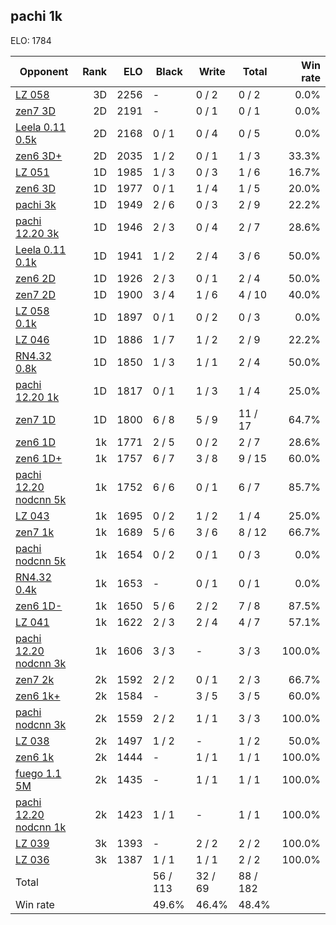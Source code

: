 ## pachi 1k ##

ELO: 1784

Opponent | Rank | ELO | Black | Write | Total | Win rate
---------|-----:|----:|-------|-------|-------|-------:
[LZ 058](LZ%20058.md) | 3D | 2256 | - | 0 / 2 | 0 / 2 | 0.0%
[zen7 3D](zen7%203D.md) | 2D | 2191 | - | 0 / 1 | 0 / 1 | 0.0%
[Leela 0.11 0.5k](Leela%200.11%200.5k.md) | 2D | 2168 | 0 / 1 | 0 / 4 | 0 / 5 | 0.0%
[zen6 3D+](zen6%203D+.md) | 2D | 2035 | 1 / 2 | 0 / 1 | 1 / 3 | 33.3%
[LZ 051](LZ%20051.md) | 1D | 1985 | 1 / 3 | 0 / 3 | 1 / 6 | 16.7%
[zen6 3D](zen6%203D.md) | 1D | 1977 | 0 / 1 | 1 / 4 | 1 / 5 | 20.0%
[pachi 3k](pachi%203k.md) | 1D | 1949 | 2 / 6 | 0 / 3 | 2 / 9 | 22.2%
[pachi 12.20 3k](pachi%2012.20%203k.md) | 1D | 1946 | 2 / 3 | 0 / 4 | 2 / 7 | 28.6%
[Leela 0.11 0.1k](Leela%200.11%200.1k.md) | 1D | 1941 | 1 / 2 | 2 / 4 | 3 / 6 | 50.0%
[zen6 2D](zen6%202D.md) | 1D | 1926 | 2 / 3 | 0 / 1 | 2 / 4 | 50.0%
[zen7 2D](zen7%202D.md) | 1D | 1900 | 3 / 4 | 1 / 6 | 4 / 10 | 40.0%
[LZ 058 0.1k](LZ%20058%200.1k.md) | 1D | 1897 | 0 / 1 | 0 / 2 | 0 / 3 | 0.0%
[LZ 046](LZ%20046.md) | 1D | 1886 | 1 / 7 | 1 / 2 | 2 / 9 | 22.2%
[RN4.32 0.8k](RN4.32%200.8k.md) | 1D | 1850 | 1 / 3 | 1 / 1 | 2 / 4 | 50.0%
[pachi 12.20 1k](pachi%2012.20%201k.md) | 1D | 1817 | 0 / 1 | 1 / 3 | 1 / 4 | 25.0%
[zen7 1D](zen7%201D.md) | 1D | 1800 | 6 / 8 | 5 / 9 | 11 / 17 | 64.7%
[zen6 1D](zen6%201D.md) | 1k | 1771 | 2 / 5 | 0 / 2 | 2 / 7 | 28.6%
[zen6 1D+](zen6%201D+.md) | 1k | 1757 | 6 / 7 | 3 / 8 | 9 / 15 | 60.0%
[pachi 12.20 nodcnn 5k](pachi%2012.20%20nodcnn%205k.md) | 1k | 1752 | 6 / 6 | 0 / 1 | 6 / 7 | 85.7%
[LZ 043](LZ%20043.md) | 1k | 1695 | 0 / 2 | 1 / 2 | 1 / 4 | 25.0%
[zen7 1k](zen7%201k.md) | 1k | 1689 | 5 / 6 | 3 / 6 | 8 / 12 | 66.7%
[pachi nodcnn 5k](pachi%20nodcnn%205k.md) | 1k | 1654 | 0 / 2 | 0 / 1 | 0 / 3 | 0.0%
[RN4.32 0.4k](RN4.32%200.4k.md) | 1k | 1653 | - | 0 / 1 | 0 / 1 | 0.0%
[zen6 1D-](zen6%201D-.md) | 1k | 1650 | 5 / 6 | 2 / 2 | 7 / 8 | 87.5%
[LZ 041](LZ%20041.md) | 1k | 1622 | 2 / 3 | 2 / 4 | 4 / 7 | 57.1%
[pachi 12.20 nodcnn 3k](pachi%2012.20%20nodcnn%203k.md) | 1k | 1606 | 3 / 3 | - | 3 / 3 | 100.0%
[zen7 2k](zen7%202k.md) | 2k | 1592 | 2 / 2 | 0 / 1 | 2 / 3 | 66.7%
[zen6 1k+](zen6%201k+.md) | 2k | 1584 | - | 3 / 5 | 3 / 5 | 60.0%
[pachi nodcnn 3k](pachi%20nodcnn%203k.md) | 2k | 1559 | 2 / 2 | 1 / 1 | 3 / 3 | 100.0%
[LZ 038](LZ%20038.md) | 2k | 1497 | 1 / 2 | - | 1 / 2 | 50.0%
[zen6 1k](zen6%201k.md) | 2k | 1444 | - | 1 / 1 | 1 / 1 | 100.0%
[fuego 1.1 5M](fuego%201.1%205M.md) | 2k | 1435 | - | 1 / 1 | 1 / 1 | 100.0%
[pachi 12.20 nodcnn 1k](pachi%2012.20%20nodcnn%201k.md) | 2k | 1423 | 1 / 1 | - | 1 / 1 | 100.0%
[LZ 039](LZ%20039.md) | 3k | 1393 | - | 2 / 2 | 2 / 2 | 100.0%
[LZ 036](LZ%20036.md) | 3k | 1387 | 1 / 1 | 1 / 1 | 2 / 2 | 100.0%
Total | | | 56 / 113 | 32 / 69 | 88 / 182 | 
Win rate| | | 49.6% | 46.4% | 48.4% | 
